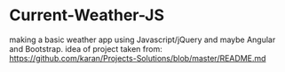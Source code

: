 # Current-Weather-JS
making a basic weather app using Javascript/jQuery and maybe Angular and Bootstrap.
idea of project taken from: https://github.com/karan/Projects-Solutions/blob/master/README.md
